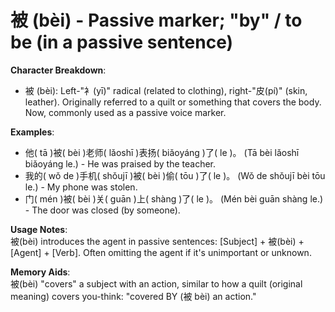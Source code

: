 # **被 (bèi) - Passive marker; "by" / to be (in a passive sentence)**

**Character Breakdown**:  
- 被 (bèi): Left-"衤(yī)" radical (related to clothing), right-"皮(pí)" (skin, leather). Originally referred to a quilt or something that covers the body. Now, commonly used as a passive voice marker.

**Examples**:  
- 他( tā )被( bèi )老师( lǎoshī )表扬( biǎoyáng )了( le )。 (Tā bèi lǎoshī biǎoyáng le.) - He was praised by the teacher.  
- 我的( wǒ de )手机( shǒujī )被( bèi )偷( tōu )了( le )。 (Wǒ de shǒujī bèi tōu le.) - My phone was stolen.  
- 门( mén )被( bèi )关( guān )上( shàng )了( le )。 (Mén bèi guān shàng le.) - The door was closed (by someone).

**Usage Notes**:  
被(bèi) introduces the agent in passive sentences: [Subject] + 被(bèi) + [Agent] + [Verb]. Often omitting the agent if it's unimportant or unknown.

**Memory Aids**:  
被(bèi) "covers" a subject with an action, similar to how a quilt (original meaning) covers you-think: "covered BY (被 bèi) an action."
